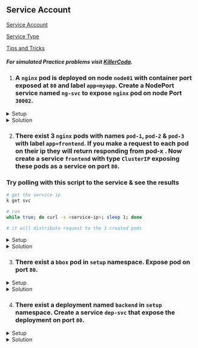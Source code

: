 ## Service Account

[Service Account](https://kubernetes.io/docs/concepts/security/service-accounts/)
</br>

[Service Type](https://kubernetes.io/docs/concepts/services-networking/service/#publishing-services-service-types)

[Tips and Tricks](https://github.com/atul-ram/killercoda-scenarios/blob/master/tips_and_tricks.md)

##### For simulated Practice problems visit [KillerCoda](https://killercoda.com/amitk).


1. ### A `nginx` pod is deployed on node `node01` with container port exposed at `80` and label `app=myapp`. Create a NodePort service named `ng-svc` to expose `nginx` pod on node Port `30002`.

<details><summary>Setup</summary>
  <p>

```bash
# copy these contents & create the pod
kubectl apply -f - <<EOF
apiVersion: v1
kind: Pod
metadata:
  creationTimestamp: null
  labels:
    run: nginx
  name: nginx
spec:
  nodeName: node01
  containers:
  - image: nginx
    name: nginx
    resources: {}
    ports:
      - containerPort: 80
  dnsPolicy: ClusterFirst
  restartPolicy: Always
status: {}
EOF
```

  </p>
</details>

<details><summary>Solution</summary>
  <p>

  ```bash
  # create service yaml file
  k create svc nodeport ng-svc --tcp=80:80 --target-port=80 --dry-run=client -o yaml > service.yaml
  
  # update selector in service yaml file
  apiVersion: v1
  kind: Service
  metadata:
    creationTimestamp: null
    labels:
      app: ng-svc
    name: ng-svc
  spec:
    ports:
    - name: ports
      nodePort: 30002
      port: 80
      protocol: TCP
      targetPort: 80
    selector:
      app: myapp
    type: NodePort

  # create service
  k create -f service.yaml

  # get the node ip address
  k get nodes -o wide

  # make request on the node ip with port 30002
  wget -qO- <node01-ip>:30002
  ```

  </p>
</details>


2. ### There exist 3 `nginx` pods with names `pod-1`, `pod-2` & `pod-3` with label `app=frontend`. If you make a request to each pod on their ip they will return __responding from pod-x__ . Now create a service `frontend` with type `ClusterIP` exposing these pods as a service on port `80`.

### Try polling with this script to the service & see the results
```bash
# get the service ip
k get svc

# run
while true; do curl -s <service-ip>; sleep 1; done

# it will distribute request to the 3 created pods
```

<details><summary>Setup</summary>
  <p>

```bash
# copy these contents & create the pod
kubectl apply -f - <<EOF
apiVersion: v1
kind: Pod
metadata:
  name: pod-1
  labels:
    app: frontend
spec:
  volumes:
  - name: html-volume
    emptyDir: {}
  initContainers:
  - name: init-c
    image: busybox
    volumeMounts:
    - name: html-volume
      mountPath: /usr/share/nginx/html
    command: ['sh', '-c', 'echo "responding from pod-1" > /usr/share/nginx/html/index.html']
  containers:
  - name: nginx
    image: nginx
    ports:
    - containerPort: 80
    volumeMounts:
    - name: html-volume
      mountPath: /usr/share/nginx/html
---
apiVersion: v1
kind: Pod
metadata:
  name: pod-2
  labels:
    app: frontend
spec:
  volumes:
  - name: html-volume
    emptyDir: {}
  initContainers:
  - name: init-c
    image: busybox
    volumeMounts:
    - name: html-volume
      mountPath: /usr/share/nginx/html
    command: ['sh', '-c', 'echo "responding from pod-2" > /usr/share/nginx/html/index.html']
  containers:
  - name: nginx
    image: nginx
    ports:
    - containerPort: 80
    volumeMounts:
    - name: html-volume
      mountPath: /usr/share/nginx/html
---
apiVersion: v1
kind: Pod
metadata:
  name: pod-3
  labels:
    app: frontend
spec:
  volumes:
  - name: html-volume
    emptyDir: {}
  initContainers:
  - name: init-c
    image: busybox
    volumeMounts:
    - name: html-volume
      mountPath: /usr/share/nginx/html
    command: ['sh', '-c', 'echo "responding from pod-3" > /usr/share/nginx/html/index.html']
  containers:
  - name: nginx
    image: nginx
    ports:
    - containerPort: 80
    volumeMounts:
    - name: html-volume
      mountPath: /usr/share/nginx/html
EOF
```

  </p>
</details>

<details><summary>Solution</summary>
  <p>

  ```bash
  # create service yaml file
  apiVersion: v1
  kind: Service
  metadata:
    name: frontend
  spec:
    selector:
      app: frontend
    ports:
      - protocol: TCP
        port: 80
        targetPort: 80
    type: ClusterIP

  # create service
  k create -f service.yaml
  
  ```

  </p>
</details>


3. ### There exist a `bbox` pod in `setup` namespace. Expose pod on port `80`.

<details><summary>Setup</summary>
<p>

```bash
# copy these contents & create the pod
kubectl apply -f - <<EOF
apiVersion: v1
kind: Pod
metadata:
  creationTimestamp: null
  labels:
    run: busyboc
  name: bbox
spec:
  nodeName: node01
  containers:
  - image: busybox
    name: bbox
    resources: {}
    command: ["sh","-c","sleep 3600"]
    ports:
      - containerPort: 80
  dnsPolicy: ClusterFirst
  restartPolicy: Always
EOF
```

</p>
</details>

<details><summary>Solution</summary>
  <p>

  ```bash
  # create pod on port 80
   k expose pod bbox --port=80 --name=bbox-svc --namespace=setup
  ```

  </p>
</details>


4. ### There exist a deployment named `backend` in `setup` namespace. Create a service `dep-svc` that expose the deployment on port `80`.

<details><summary>Setup</summary>
<p>

```bash
# copy these contents & create the pod
kubectl apply -f - <<EOF
apiVersion: apps/v1
kind: Deployment
metadata:
  creationTimestamp: null
  labels:
    app: backend
  name: backend
  namespace: setup
spec:
  replicas: 3
  selector:
    matchLabels:
      app: backend
  strategy: {}
  template:
    metadata:
      creationTimestamp: null
      labels:
        app: backend
    spec:
      containers:
      - image: nginx
        name: nginx
        ports:
          - containerPort: 80
        resources: {}
EOF
```

</p>
</details>

<details><summary>Solution</summary>
  <p>

  ```bash
  # create deploy on port 80
   k expose deploy backend --name=dep-svc --type=ClusterIP --port=80 --namespace=setup
  ```

  </p>
</details>